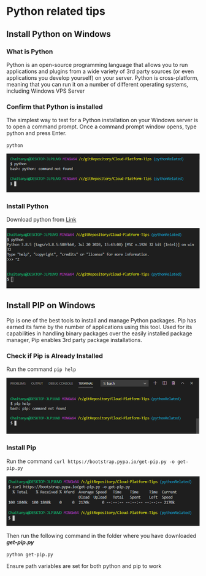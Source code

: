 # Python related tips

## Install Python on Windows
### What is Python
Python is an open-source programming language that allows you to run applications and plugins from a wide variety of 3rd party sources (or even applications you develop yourself) on your server. Python is cross-platform, meaning that you can run it on a number of different operating systems, including Windows VPS Server


### Confirm that Python is installed
The simplest way to test for a Python installation on your Windows server is to open a command prompt. Once a command prompt window opens, type python and press Enter.

`python`

![Python Check](screenshots/python-check.png)

### Install Python
Download python from [Link](https://www.python.org/)

![Python Installed](screenshots/python-install.png)


## Install PIP on Windows
Pip is one of the best tools to install and manage Python packages. Pip has earned its fame by the number of applications using this tool. Used for its capabilities in handling binary packages over the easily installed package manager, Pip enables 3rd party package installations.


### Check if Pip is Already Installed

Run the command 
`pip help `

![PIP Check](screenshots/pip-check.png)

### Install Pip
Run the command
`curl https://bootstrap.pypa.io/get-pip.py -o get-pip.py`

![Download PIP](screenshots/download-pip.png)

Then run the following command in the folder where you have downloaded ***get-pip.py***

`python get-pip.py`

Ensure path variables are set for both python and pip to work